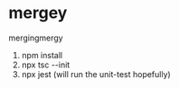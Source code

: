 # mergey
mergingmergy
1. npm install
2. npx tsc --init
3. npx jest (will run the unit-test hopefully)
